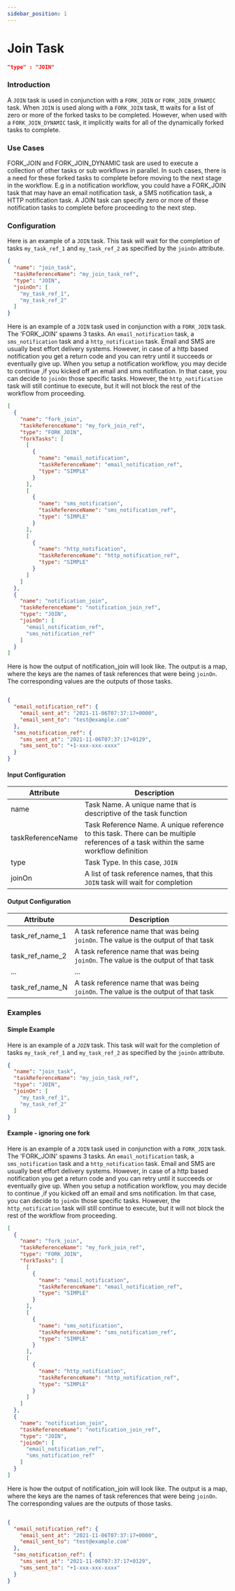 ```yaml
---
sidebar_position: 1
---
```


# Join Task
```json
"type" : "JOIN"
```

### Introduction

A `JOIN` task is used in conjunction with a `FORK_JOIN` or `FORK_JOIN_DYNAMIC` task. When `JOIN` is used along with
a `FORK_JOIN` task, tt waits for a list of zero or more of the forked tasks to be completed. However, when used with
a `FORK_JOIN_DYNAMIC` task, it implicitly waits for all of the dynamically forked tasks to complete.

### Use Cases

FORK_JOIN and FORK_JOIN_DYNAMIC task are used to execute a collection of other tasks or sub workflows in parallel. In
such cases, there is a need for these forked tasks to complete before moving to the next stage in the workflow. E.g in a
notification workflow, you could have a FORK_JOIN task that may have an email notification task, a SMS notification task,
a HTTP notification task. A JOIN task can specify zero or more of these notification tasks to complete before proceeding
to the next step.

### Configuration

Here is an example of a `JOIN` task. This task will wait for the completion of tasks `my_task_ref_1`
and `my_task_ref_2` as specified by the `joinOn` attribute.

```json
{
  "name": "join_task",
  "taskReferenceName": "my_join_task_ref",
  "type": "JOIN",
  "joinOn": [
    "my_task_ref_1",
    "my_task_ref_2"
  ]
}
```

Here is an example of a `JOIN` task used in conjunction with a `FORK_JOIN` task. The 'FORK_JOIN' spawns 3 tasks.
An `email_notification` task, a `sms_notification` task and a  `http_notification` task. Email and SMS are usually best
effort delivery systems. However, in case of a http based notification you get a return code and you can retry until it
succeeds or eventually give up. When you setup a notification workflow, you may decide to continue ,if you kicked off an
email and sms notification. In that case, you can decide to `joinOn` those specific tasks. However,
the `http_notification` task will still continue to execute, but it will not block the rest of the workflow from
proceeding.

```json
[
  {
    "name": "fork_join",
    "taskReferenceName": "my_fork_join_ref",
    "type": "FORK_JOIN",
    "forkTasks": [
      [
        {
          "name": "email_notification",
          "taskReferenceName": "email_notification_ref",
          "type": "SIMPLE"
        }
      ],
      [
        {
          "name": "sms_notification",
          "taskReferenceName": "sms_notification_ref",
          "type": "SIMPLE"
        }
      ],
      [
        {
          "name": "http_notification",
          "taskReferenceName": "http_notification_ref",
          "type": "SIMPLE"
        }
      ]
    ]
  },
  {
    "name": "notification_join",
    "taskReferenceName": "notification_join_ref",
    "type": "JOIN",
    "joinOn": [
      "email_notification_ref",
      "sms_notification_ref"
    ]
  }
]
```

Here is how the output of notification_join will look like. The output is a map, where the keys are the names of task
references that were being `joinOn`. The corresponding values are the outputs of those tasks.

```json

{
  "email_notification_ref": {
    "email_sent_at": "2021-11-06T07:37:17+0000",
    "email_sent_to": "test@example.com"
  },
  "sms_notification_ref": {
    "sms_sent_at": "2021-11-06T07:37:17+0129",
    "sms_sent_to": "+1-xxx-xxx-xxxx"
  }
}

```

#### Input Configuration

| Attribute      | Description |
| ----------- | ----------- |
| name      | Task Name. A unique name that is descriptive of the task function      |
| taskReferenceName   | Task Reference Name. A unique reference to this task. There can be multiple references of a task within the same workflow definition        |
| type   | Task Type. In this case, `JOIN`        |
| joinOn   | A list of task reference names, that this `JOIN` task will wait for completion |

#### Output Configuration

| Attribute      | Description |
| ----------- | ----------- |
| task_ref_name_1  | A task reference name that was being `joinOn`. The value is the output of that task     |
| task_ref_name_2  | A task reference name that was being `joinOn`. The value is the output of that task     |
| ...   | ...     |
| task_ref_name_N  | A task reference name that was being `joinOn`. The value is the output of that task     |


### Examples

#### Simple Example
Here is an example of a _`JOIN`_ task. This task will wait for the completion of tasks `my_task_ref_1`
and `my_task_ref_2` as specified by the `joinOn` attribute.

```json
{
  "name": "join_task",
  "taskReferenceName": "my_join_task_ref",
  "type": "JOIN",
  "joinOn": [
    "my_task_ref_1",
    "my_task_ref_2"
  ]
}
```


#### Example - ignoring one fork
Here is an example of a `JOIN` task used in conjunction with a `FORK_JOIN` task. The 'FORK_JOIN' spawns 3 tasks.
An `email_notification` task, a `sms_notification` task and a  `http_notification` task. Email and SMS are usually best
effort delivery systems. However, in case of a http based notification you get a return code and you can retry until it
succeeds or eventually give up. When you setup a notification workflow, you may decide to continue ,if you kicked off an
email and sms notification. Im that case, you can decide to `joinOn` those specific tasks. However,
the `http_notification` task will still continue to execute, but it will not block the rest of the workflow from
proceeding.

```json
[
  {
    "name": "fork_join",
    "taskReferenceName": "my_fork_join_ref",
    "type": "FORK_JOIN",
    "forkTasks": [
      [
        {
          "name": "email_notification",
          "taskReferenceName": "email_notification_ref",
          "type": "SIMPLE"
        }
      ],
      [
        {
          "name": "sms_notification",
          "taskReferenceName": "sms_notification_ref",
          "type": "SIMPLE"
        }
      ],
      [
        {
          "name": "http_notification",
          "taskReferenceName": "http_notification_ref",
          "type": "SIMPLE"
        }
      ]
    ]
  },
  {
    "name": "notification_join",
    "taskReferenceName": "notification_join_ref",
    "type": "JOIN",
    "joinOn": [
      "email_notification_ref",
      "sms_notification_ref"
    ]
  }
]
```

Here is how the output of notification_join will look like. The output is a map, where the keys are the names of task
references that were being `joinOn`. The corresponding values are the outputs of those tasks.

```json

{
  "email_notification_ref": {
    "email_sent_at": "2021-11-06T07:37:17+0000",
    "email_sent_to": "test@example.com"
  },
  "sms_notification_ref": {
    "sms_sent_at": "2021-11-06T07:37:17+0129",
    "sms_sent_to": "+1-xxx-xxx-xxxx"
  }
}

```
